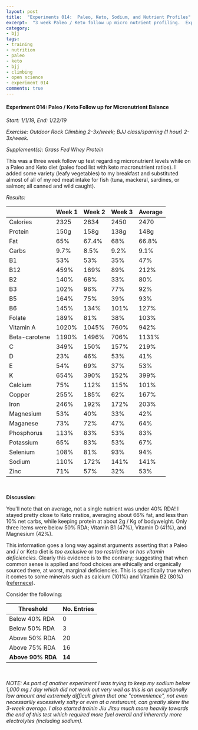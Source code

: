 ```yaml
---
layout: post
title:  "Experiments 014:  Paleo, Keto, Sodium, and Nutrient Profiles"
excerpt:  "3 week Paleo / Keto follow up micro nutrient profiling.  Exploring sodium reduction effects on blood pressure."
category:
- bjj
tags:
- training
- nutrition
- paleo
- keto
- bjj
- climbing
- open science
- experiment 014
comments: true
---
```


#### Experiment 014:  Paleo / Keto Follow up for Micronutrient Balance

*Start: 1/1/19, End: 1/22/19*

*Exercise:  Outdoor Rock Climbing 2-3x/week; BJJ class/sparring (1 hour) 2-3x/week.*

*Supplement(s):  Grass Fed Whey Protein*

This was a three week follow up test regarding micronutrient levels while on a Paleo and Keto diet (paleo food list with keto macronutrient ratios).  I added some variety (leafy vegetables) to my breakfast and substituted almost of all of my red meat intake for fish (tuna, mackeral, sardines, or salmon; all canned and wild caught).

*Results:*

|                |Week 1  |Week 2  |Week 3  |Average |
| -------------- | ------ | ------ | ------ | ------ |
|Calories        |2325    |2634    |2450    |2470 |
|Protein         |150g    |158g    |138g    |148g |
|Fat             |65%     |67.4%   |68%     |66.8% |
|Carbs           |9.7%    |8.5%    |9.2%    |9.1% |
|B1              |53%     |53%     |35%     |47% |
|B12             |459%    |169%    |89%     |212% |
|B2              |140%    |68%     |33%     |80% |
|B3              |102%    |96%     |77%     |92% |
|B5              |164%    |75%     |39%     |93% |
|B6              |145%    |134%    |101%    |127% |
|Folate          |189%    |81%     |38%     |103% |
|Vitamin A       |1020%   |1045%   |760%    |942% |
|Beta-carotene   |1190%   |1496%   |706%    |1131% |
|C               |349%    |150%    |157%    |219% |
|D               |23%     |46%     |53%     |41% |
|E               |54%     |69%     |37%     |53% |
|K               |654%    |390%    |152%    |399% |
|Calcium         |75%     |112%    |115%    |101% |
|Copper          |255%    |185%    |62%     |167% |
|Iron            |246%    |192%    |172%    |203% |
|Magnesium       |53%     |40%     |33%     |42% |
|Maganese        |73%     |72%     |47%     |64% |
|Phosphorus      |113%    |83%     |53%     |83% |
|Potassium       |65%     |83%     |53%     |67% |
|Selenium        |108%    |81%     |93%     |94% |
|Sodium          |110%    |172%    |141%    |141% |
|Zinc            |71%     |57%     |32%     |53% |

<br />

**Discussion:**

You'll note that on average, not a single nutrient was under 40% RDA!  I stayed pretty close to Keto nratios, averaging about 66% fat, and less than 10% net carbs, while keeping protein at about 2g / Kg of bodyweight.  Only three items were below 50% RDA; Vitamin B1 (47%), Vitamin D (41%), and Magnesium (42%).

This information goes a long way against arguments asserting that a Paleo and / or Keto diet is *too exclusive* or *too restrictive* or *has vitamin deficiencies.*  Clearly this evidence is to the contrary; suggesting that when common sense is applied and food choices are ethically and organically sourced there, at worst, marginal deficiencies.  This is specifically true when it comes to some minerals such as calcium (101%) and Vitamin B2 (80%) ([refernece](https://www.mensjournal.com/food-drink/your-diet-giving-you-deficiency/)).

Consider the following:

| Threshold | No. Entries |
| --------- | ----------- |
| Below 40% RDA | 0 |
| Below 50% RDA | 3 |
| Above 50% RDA | 20 |
| Above 75% RDA | 16 |
| **Above 90% RDA** | **14** |

<br/>

*NOTE:  As part of another experiment I was trying to keep my sodium below 1,000 mg / day which did not work out very well as this is an exceptionally low amount and extremely difficult given that one "convenience", not even necessarilly excessively salty or even at a resturaunt, can greatly skew the 3-week average.  I also started trainin Jiu Jitsu much more heavily towards the end of this test which required more fuel overall and inherently more electrolytes (including sodium).*